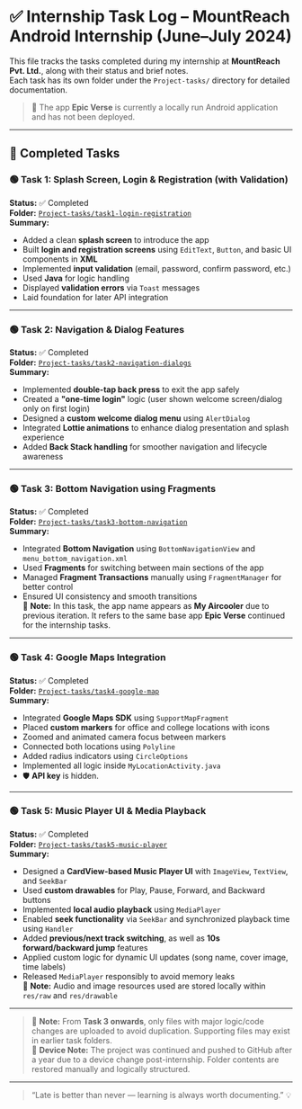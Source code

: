 # ✅ Internship Task Log – MountReach Android Internship (June–July 2024)

This file tracks the tasks completed during my internship at **MountReach Pvt. Ltd.**, along with their status and brief notes.  
Each task has its own folder under the `Project-tasks/` directory for detailed documentation.

> 📱 The app **Epic Verse** is currently a locally run Android application and has not been deployed.

---

## 📌 Completed Tasks

### 🟢 Task 1: Splash Screen, Login & Registration (with Validation)
**Status:** ✅ Completed  
**Folder:** [`Project-tasks/task1-login-registration`](./Project-tasks/task1-login-registration/)  
**Summary:**
- Added a clean **splash screen** to introduce the app  
- Built **login and registration screens** using `EditText`, `Button`, and basic UI components in **XML**  
- Implemented **input validation** (email, password, confirm password, etc.)  
- Used **Java** for logic handling  
- Displayed **validation errors** via `Toast` messages  
- Laid foundation for later API integration

---

### 🟢 Task 2: Navigation & Dialog Features
**Status:** ✅ Completed  
**Folder:** [`Project-tasks/task2-navigation-dialogs`](./Project-tasks/task2-navigation-dialogs/)  
**Summary:**
- Implemented **double-tap back press** to exit the app safely  
- Created a **"one-time login"** logic (user shown welcome screen/dialog only on first login)  
- Designed a **custom welcome dialog menu** using `AlertDialog`  
- Integrated **Lottie animations** to enhance dialog presentation and splash experience  
- Added **Back Stack handling** for smoother navigation and lifecycle awareness

---

### 🟢 Task 3: Bottom Navigation using Fragments
**Status:** ✅ Completed  
**Folder:** [`Project-tasks/task3-bottom-navigation`](./Project-tasks/task3-bottom-navigation/)  
**Summary:**
- Integrated **Bottom Navigation** using `BottomNavigationView` and `menu_bottom_navigation.xml`  
- Used **Fragments** for switching between main sections of the app  
- Managed **Fragment Transactions** manually using `FragmentManager` for better control  
- Ensured UI consistency and smooth transitions  
📝 **Note:** In this task, the app name appears as **My Aircooler** due to previous iteration. It refers to the same base app **Epic Verse** continued for the internship tasks.

---

### 🟢 Task 4: Google Maps Integration
**Status:** ✅ Completed  
**Folder:** [`Project-tasks/task4-google-map`](./Project-tasks/task4-google-map/)  
**Summary:**
- Integrated **Google Maps SDK** using `SupportMapFragment`  
- Placed **custom markers** for office and college locations with icons  
- Zoomed and animated camera focus between markers  
- Connected both locations using `Polyline`  
- Added radius indicators using `CircleOptions`  
- Implemented all logic inside `MyLocationActivity.java`  
- 🛡️ **API key** is hidden.

---

### 🟢 Task 5: Music Player UI & Media Playback
**Status:** ✅ Completed  
**Folder:** [`Project-tasks/task5-music-player`](./Project-tasks/task5-music-player/)  
**Summary:**
- Designed a **CardView-based Music Player UI** with `ImageView`, `TextView`, and `SeekBar`  
- Used **custom drawables** for Play, Pause, Forward, and Backward buttons  
- Implemented **local audio playback** using `MediaPlayer`  
- Enabled **seek functionality** via `SeekBar` and synchronized playback time using `Handler`  
- Added **previous/next track switching**, as well as **10s forward/backward jump** features  
- Applied custom logic for dynamic UI updates (song name, cover image, time labels)  
- Released `MediaPlayer` responsibly to avoid memory leaks  
🎵 **Note:** Audio and image resources used are stored locally within `res/raw` and `res/drawable`

---

> 📂 **Note:** From **Task 3 onwards**, only files with major logic/code changes are uploaded to avoid duplication. Supporting files may exist in earlier task folders.  
> 📱 **Device Note:** The project was continued and pushed to GitHub after a year due to a device change post-internship. Folder contents are restored manually and logically structured.

---

> “Late is better than never — learning is always worth documenting.” 💡
